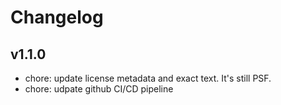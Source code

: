 # Changelog

## v1.1.0

* chore: update license metadata and exact text. It's still PSF.
* chore: udpate github CI/CD pipeline
